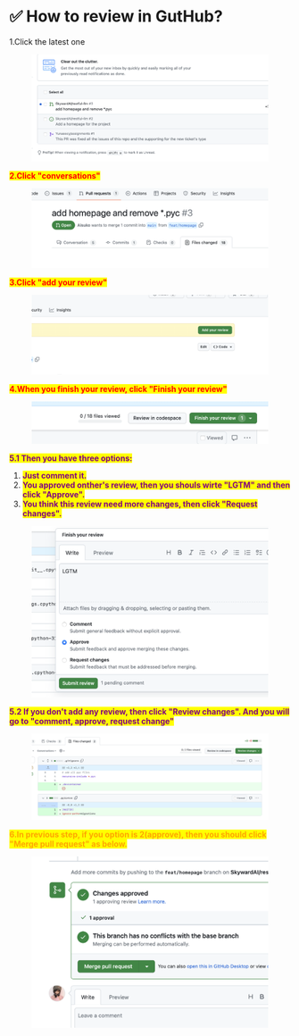 # ✅ How to review in GutHub?

1.Click the latest one

<figure><img src=".gitbook/assets/Screenshot 2023-06-01 at 6.21.24 pm.png" alt=""><figcaption></figcaption></figure>

<mark style="color:red;">**2.Click "conversations"**</mark>

<figure><img src=".gitbook/assets/Screenshot 2023-06-01 at 6.22.06 pm.png" alt=""><figcaption></figcaption></figure>

<mark style="color:red;">**3.Click "add your review"**</mark>

<figure><img src=".gitbook/assets/Screenshot 2023-06-01 at 6.22.26 pm.png" alt=""><figcaption></figcaption></figure>

<mark style="color:red;">**4.When you finish your review, click "Finish your review"**</mark>

<figure><img src=".gitbook/assets/Screenshot 2023-06-01 at 6.24.23 pm.png" alt=""><figcaption></figcaption></figure>



<mark style="color:purple;">**5.1 Then you have three options:**</mark>

1. <mark style="color:purple;">**Just comment it.**</mark>
2. <mark style="color:purple;">**You approved onther's review, then you shouls wirte "LGTM" and then click "Approve".**</mark>
3. <mark style="color:purple;">**You think this review need more changes, then click "Request changes".**</mark>

<figure><img src=".gitbook/assets/Screenshot 2023-06-01 at 6.25.26 pm.png" alt=""><figcaption></figcaption></figure>

<mark style="color:purple;">**5.2 If you don't add any review, then click "Review changes". And you will go to "comment, approve, request change"**</mark>

<figure><img src=".gitbook/assets/Screenshot 2023-06-01 at 6.47.28 pm (1).png" alt=""><figcaption></figcaption></figure>

<mark style="color:orange;">**6.In previous step, if you option is 2(approve), then you should click "Merge pull request" as below.**</mark>

<figure><img src=".gitbook/assets/Screenshot 2023-06-01 at 6.30.39 pm.png" alt=""><figcaption></figcaption></figure>
